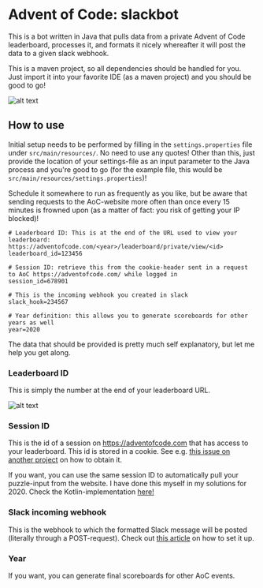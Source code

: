 # Advent of Code: slackbot
This is a bot written in Java that pulls data from a private Advent of Code leaderboard, processes it, and formats it nicely whereafter it will post the data to a given slack webhook.

This is a maven project, so all dependencies should be handled for you. Just import it into your favorite IDE (as a maven project) and you should be good to go!

![alt text](https://i.ibb.co/55sdyzz/aoc-example.png "Example slack post")

## How to use
Initial setup needs to be performed by filling in the `settings.properties` file under `src/main/resources/`. No need to use any quotes! Other than this, just provide the location of your settings-file as an input parameter to the Java process and you're good to go (for the example file, this would be `src/main/resources/settings.properties`)! 

Schedule it somewhere to run as frequently as you like, but be aware that sending requests to the AoC-website more often than once every 15 minutes is frowned upon (as a matter of fact: you risk of getting your IP blocked)!

```properties
# Leaderboard ID: This is at the end of the URL used to view your leaderboard: https://adventofcode.com/<year>/leaderboard/private/view/<id>
leaderboard_id=123456

# Session ID: retrieve this from the cookie-header sent in a request to AoC https://adventofcode.com/ while logged in
session_id=678901

# This is the incoming webhook you created in slack
slack_hook=234567

# Year definition: this allows you to generate scoreboards for other years as well
year=2020
```

The data that should be provided is pretty much self explanatory, but let me help you get along.

### Leaderboard ID
This is simply the number at the end of your leaderboard URL.

![alt text](https://i.ibb.co/4jBSTpY/leaderboard.png "Leaderboard URL")

### Session ID
This is the id of a session on https://adventofcode.com that has access to your leaderboard. This id is stored in a cookie. See e.g. [this issue on another project](https://github.com/wimglenn/advent-of-code-wim/issues/1) on how to obtain it.

If you want, you can use the same session ID to automatically pull your puzzle-input from the website. I have done this myself in my solutions for 2020. Check the Kotlin-implementation [here!](https://github.com/KristofAchten/AoC2020/blob/master/kotlin/src/challenges/Puzzle.kt)

### Slack incoming webhook
This is the webhook to which the formatted Slack message will be posted (literally through a POST-request). Check out [this article](https://slack.com/intl/en-be/help/articles/115005265063-Incoming-webhooks-for-Slack) on how to set it up.

### Year
If you want, you can generate final scoreboards for other AoC events.



